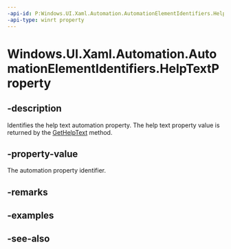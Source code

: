 ```yaml
---
-api-id: P:Windows.UI.Xaml.Automation.AutomationElementIdentifiers.HelpTextProperty
-api-type: winrt property
---
```


<!-- Property syntax
public Windows.UI.Xaml.Automation.AutomationProperty HelpTextProperty { get; }
-->

# Windows.UI.Xaml.Automation.AutomationElementIdentifiers.HelpTextProperty

## -description
Identifies the help text automation property. The help text property value is returned by the [GetHelpText](../windows.ui.xaml.automation.peers/automationpeer_gethelptext_1251901404.md) method.



## -property-value
The automation property identifier.

## -remarks

## -examples

## -see-also

